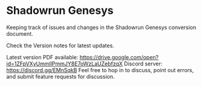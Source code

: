 # Shadowrun Genesys
Keeping track of issues and changes in the Shadowrun Genesys conversion document.

Check the Version notes for latest updates.

Latest version PDF available: https://drive.google.com/open?id=1ZFpVXyUmmIlPmmJY8E7oWzLaUZebfzqX
Discord server: https://discord.gg/EMnSqkB Feel free to hop in to discuss, point out errors, and submit feature requests for discussion.

